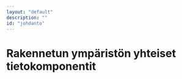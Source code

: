 ```yaml
---
layout: "default"
description: ""
id: "johdanto"
---
```

# Rakennetun ympäristön yhteiset tietokomponentit

